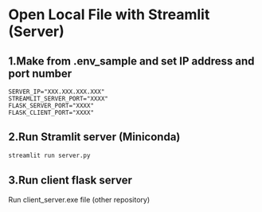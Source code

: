 # Open Local File with Streamlit (Server)

## 1.Make from .env_sample and set IP address and port number
```dotenv
SERVER_IP="XXX.XXX.XXX.XXX"
STREAMLIT_SERVER_PORT="XXXX"
FLASK_SERVER_PORT="XXXX"
FLASK_CLIENT_PORT="XXXX"
```

## 2.Run Stramlit server (Miniconda)
```bash
streamlit run server.py
```

## 3.Run client flask server
Run client_server.exe file (other repository)